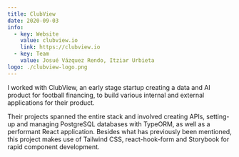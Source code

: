```yaml
---
title: ClubView
date: 2020-09-03
info:
  - key: Website
    value: clubview.io
    link: https://clubview.io
  - key: Team
    value: Josué Vázquez Rendo, Itziar Urbieta
logo: ./clubview-logo.png
---
```


I worked with ClubView, an early stage startup creating a data and AI product for football financing, to build various internal and external applications for their product.

Their projects spanned the entire stack and involved creating APIs, setting-up and managing PostgreSQL databases with TypeORM, as well as a performant React application. Besides what has previously been mentioned, this project makes use of Tailwind CSS, react-hook-form and Storybook for rapid component development.
